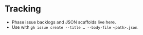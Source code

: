 # Tracking

- Phase issue backlogs and JSON scaffolds live here.
- Use with `gh issue create --title … --body-file <path>.json`.

